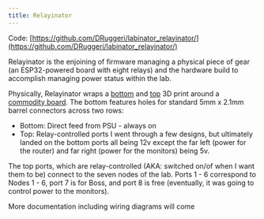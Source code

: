```yaml
---
title: Relayinator
---
```


Code: [https://github.com/DRuggeri/labinator_relayinator/](https://github.com/DRuggeri/labinator_relayinator/)

Relayinator is the enjoining of firmware managing a physical piece of gear (an ESP32-powered board with eight relays) and the hardware build to accomplish managing power status within the lab.

Physically, Relayinator wraps a [bottom](/docs/models/relayinator-bottom/) and [top](/docs/models/relayinator-top/) 3D print around a [commodity board](/docs/bom/).
The bottom features holes for standard 5mm x 2.1mm barrel connectors across two rows:
* Bottom: Direct feed from PSU - always on
* Top: Relay-controlled ports
I went through a few designs, but ultimately landed on the bottom ports all being 12v except the far left (power for the router) and far right (power for the monitors) being 5v.

The top ports, which are relay-controlled (AKA: switched on/of when I want them to be) connect to the seven nodes of the lab.
Ports 1 - 6 correspond to Nodes 1 - 6, port 7 is for Boss, and port 8 is free (eventually, it was going to control power to the monitors).

More documentation including wiring diagrams will come